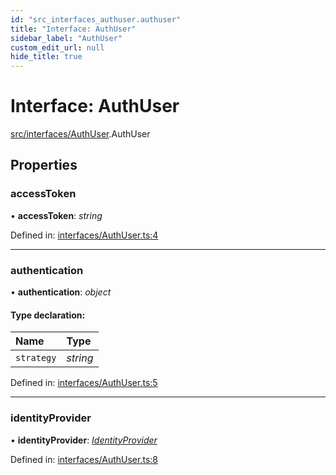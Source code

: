 ```yaml
---
id: "src_interfaces_authuser.authuser"
title: "Interface: AuthUser"
sidebar_label: "AuthUser"
custom_edit_url: null
hide_title: true
---
```


# Interface: AuthUser

[src/interfaces/AuthUser](../modules/src_interfaces_authuser.md).AuthUser

## Properties

### accessToken

• **accessToken**: *string*

Defined in: [interfaces/AuthUser.ts:4](https://github.com/xr3ngine/xr3ngine/blob/a16a45d7e/packages/common/src/interfaces/AuthUser.ts#L4)

___

### authentication

• **authentication**: *object*

#### Type declaration:

Name | Type |
:------ | :------ |
`strategy` | *string* |

Defined in: [interfaces/AuthUser.ts:5](https://github.com/xr3ngine/xr3ngine/blob/a16a45d7e/packages/common/src/interfaces/AuthUser.ts#L5)

___

### identityProvider

• **identityProvider**: [*IdentityProvider*](src_interfaces_identityprovider.identityprovider.md)

Defined in: [interfaces/AuthUser.ts:8](https://github.com/xr3ngine/xr3ngine/blob/a16a45d7e/packages/common/src/interfaces/AuthUser.ts#L8)
